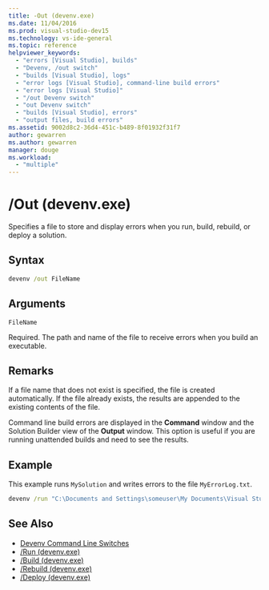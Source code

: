 ```yaml
---
title: -Out (devenv.exe)
ms.date: 11/04/2016
ms.prod: visual-studio-dev15
ms.technology: vs-ide-general
ms.topic: reference
helpviewer_keywords:
  - "errors [Visual Studio], builds"
  - "Devenv, /out switch"
  - "builds [Visual Studio], logs"
  - "error logs [Visual Studio], command-line build errors"
  - "error logs [Visual Studio]"
  - "/out Devenv switch"
  - "out Devenv switch"
  - "builds [Visual Studio], errors"
  - "output files, build errors"
ms.assetid: 9002d8c2-36d4-451c-b489-8f01932f31f7
author: gewarren
ms.author: gewarren
manager: douge
ms.workload:
  - "multiple"
---
```

# /Out (devenv.exe)
Specifies a file to store and display errors when you run, build, rebuild, or deploy a solution.

## Syntax

```cmd
devenv /out FileName
```

## Arguments
 `FileName`

 Required. The path and name of the file to receive errors when you build an executable.

## Remarks
 If a file name that does not exist is specified, the file is created automatically. If the file already exists, the results are appended to the existing contents of the file.

 Command line build errors are displayed in the **Command** window and the Solution Builder view of the **Output** window. This option is useful if you are running unattended builds and need to see the results.

## Example
 This example runs `MySolution` and writes errors to the file `MyErrorLog.txt`.

```cmd
devenv /run "C:\Documents and Settings\someuser\My Documents\Visual Studio\Projects\MySolution\MySolution.sln" /out "C:\MyErrorLog.txt"
```

## See Also

- [Devenv Command Line Switches](../../ide/reference/devenv-command-line-switches.md)
- [/Run (devenv.exe)](../../ide/reference/run-devenv-exe.md)
- [/Build (devenv.exe)](../../ide/reference/build-devenv-exe.md)
- [/Rebuild (devenv.exe)](../../ide/reference/rebuild-devenv-exe.md)
- [/Deploy (devenv.exe)](../../ide/reference/deploy-devenv-exe.md)